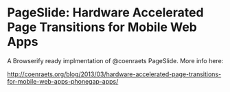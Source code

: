 # PageSlide: Hardware Accelerated Page Transitions for Mobile Web Apps

A Browserify ready implmentation of @coenraets PageSlide. More info here:

http://coenraets.org/blog/2013/03/hardware-accelerated-page-transitions-for-mobile-web-apps-phonegap-apps/

